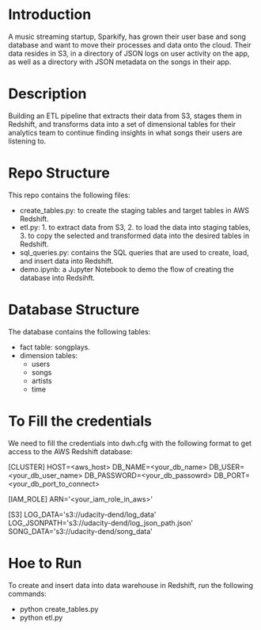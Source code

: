 # Introduction
A music streaming startup, Sparkify, has grown their user base and song database and want to move their processes and data onto the cloud. Their data resides in S3, in a directory of JSON logs on user activity on the app, as well as a directory with JSON metadata on the songs in their app.

# Description
Building an ETL pipeline that extracts their data from S3, stages them in Redshift, and transforms data into a set of dimensional tables for their analytics team to continue finding insights in what songs their users are listening to. 

# Repo Structure
This repo contains the following files:
- create_tables.py: to create the staging tables and target tables in AWS Redshift.
- etl.py: 1. to extract data from S3, 2. to load the data into staging tables, 3. to copy the selected and transformed data into the desired tables in Redshift.
- sql_queries.py: contains the SQL queries that are used to create, load, and insert data into Redshift.
- demo.ipynb: a Jupyter Notebook to demo the flow of creating the database into Redsihft.

# Database Structure
The database contains the following tables:
- fact table: songplays.
- dimension tables:
	- users
	- songs
 	- artists
	- time

# To Fill the credentials
We need to fill the credentials into dwh.cfg with the following format to get access to the AWS Redshift database:

[CLUSTER]
HOST=<aws_host>
DB_NAME=<your_db_name>
DB_USER=<your_db_user_name>
DB_PASSWORD=<your_db_passowrd>
DB_PORT=<your_db_port_to_connect>

[IAM_ROLE]
ARN='<your_iam_role_in_aws>'

[S3]
LOG_DATA='s3://udacity-dend/log_data'
LOG_JSONPATH='s3://udacity-dend/log_json_path.json'
SONG_DATA='s3://udacity-dend/song_data'

# Hoe to Run
To create and insert data into data warehouse in Redshift, run the following commands:
- python create_tables.py
- python etl.py
